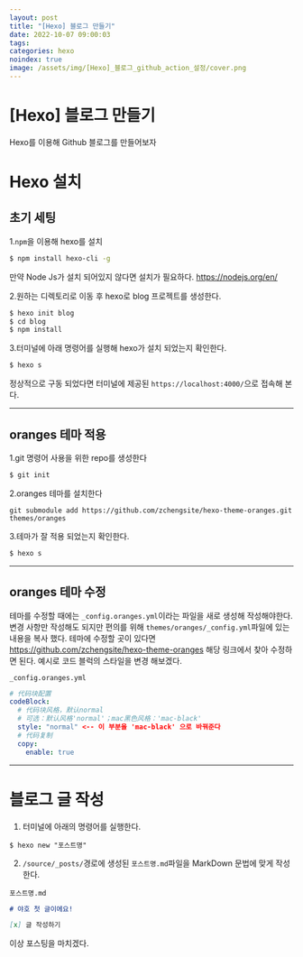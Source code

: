 ```yaml
---
layout: post
title: "[Hexo] 블로그 만들기"
date: 2022-10-07 09:00:03
tags:
categories: hexo
noindex: true
image: /assets/img/[Hexo]_블로그_github_action_설정/cover.png
---
```

# [Hexo] 블로그 만들기
Hexo를 이용해 Github 블로그를 만들어보자

# Hexo 설치

## 초기 세팅

1.`npm`을 이용해 hexo를 설치

```bash
$ npm install hexo-cli -g
```

만약 Node Js가 설치 되어있지 않다면 설치가 필요하다.
https://nodejs.org/en/

2.원하는 디렉토리로 이동 후 hexo로 blog 프로젝트를 생성한다.

```bash
$ hexo init blog
$ cd blog
$ npm install
```

3.터미널에 아래 명령어를 실행해 hexo가 설치 되었는지 확인한다.

```bash
$ hexo s
```

정상적으로 구동 되었다면 터미널에 제공된 `https://localhost:4000/`으로 접속해 본다.

---

## oranges 테마 적용

1.git 명령어 사용을 위한 repo를 생성한다

```bash
$ git init
```

2.oranges 테마를 설치한다

```git
git submodule add https://github.com/zchengsite/hexo-theme-oranges.git themes/oranges
```

3.테마가 잘 적용 되었는지 확인한다.

```bash
$ hexo s
```

---

## oranges 테마 수정

테마를 수정할 때에는 `_config.oranges.yml`이라는 파일을 새로 생성해 작성해야한다.
변경 사항만 작성해도 되지만 편의를 위해 `themes/oranges/_config.yml`파일에 있는 내용을 복사 했다.
테마에 수정할 곳이 있다면 https://github.com/zchengsite/hexo-theme-oranges 해당 링크에서 찾아 수정하면 된다.
예시로 코드 블럭의 스타일을 변경 해보겠다.

`_config.oranges.yml`

```yml
# 代码块配置
codeBlock:
  # 代码块风格，默认normal
  # 可选：默认风格'normal'；mac黑色风格：'mac-black'
  style: "normal" <-- 이 부분을 'mac-black' 으로 바꿔준다
  # 代码复制
  copy:
    enable: true

```

---

# 블로그 글 작성

1. 터미널에 아래의 명령어를 실행한다.

```
$ hexo new "포스트명"
```

2. `/source/_posts/`경로에 생성된 `포스트명.md`파일을 MarkDown 문법에 맞게 작성한다.

`포스트명.md`

```markdown
# 야호 첫 글이에요!

[x] 글 작성하기
```

이상 포스팅을 마치겠다.
